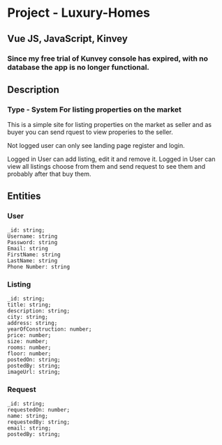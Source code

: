# Project - Luxury-Homes 

## Vue JS, JavaScript, Kinvey

### Since my free trial of Kunvey console has expired, with no database the app is no longer functional.

## Description

### Type - System For listing properties on the market 

This is a simple site for listing properties on the market as seller 
and as buyer you can send rquest to view properies to the seller.

Not logged user can only see landing page register and login.

Logged in User can add listing, edit it and remove it.
Logged in User can view all listings choose from them and
send request to see them and probably after that buy them.

## Entities

### User 
    _id: string;
    Username: string
    Password: string
    Email: string
    FirstName: string
    LastName: string
    Phone Number: string

### Listing 
    _id: string;
    title: string;
    description: string;
    city: string;
    address: string;
    yearOfConstruction: number;
    price: number;
    size: number;
    rooms: number;
    floor: number;
    postedOn: string;
    postedBy: string;
    imageUrl: string;

### Request 
    _id: string;
    requestedOn: number;
    name: string;
    requestedBy: string;
    email: string;
    postedBy: string;


